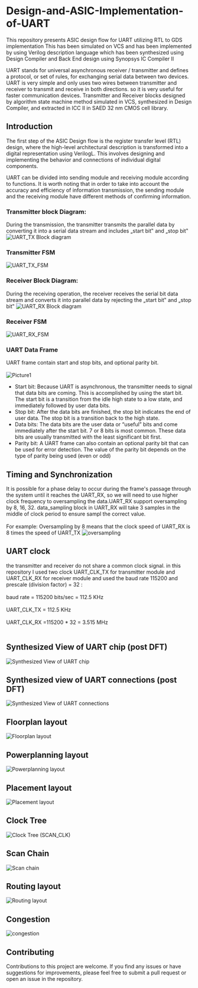 # Design-and-ASIC-Implementation-of-UART
This repository presents ASIC design flow for UART utilizing RTL to GDS implementation This has been simulated on VCS and has been implemented by using Verilog description language which has been synthesized using Design Compiler and Back End design using Synopsys IC Compiler II

UART stands for universal asynchronous receiver / transmitter and defines a protocol, or set of rules, for exchanging serial data between two devices. UART is very simple and only uses two wires between transmitter and receiver to transmit and receive in both directions. so it is very useful for faster communication devices. Transmitter and Receiver blocks designed by algorithm state machine method simulated in VCS, synthesized in Design Compiler, and extracted in ICC II in SAED 32 nm CMOS cell library.

## Introduction
The first step of the ASIC Design flow is the register transfer level (RTL) design, where the high-level architectural description is transformed into a digital representation using VerilogL. This involves designing and implementing the behavior and connections of individual digital components.

UART can be divided into sending module and receiving module according to functions. It is worth noting that in order to take into account the accuracy and efficiency of information transmission, the sending module and the receiving module have different methods of confirming information.

### Transmitter block Diagram:
During the transmission, the transmitter transmits the parallel data by converting it into a serial data stream and includes „start bit‟ and „stop bit‟   
  ![UART_TX Block diagram](https://github.com/basemhesham/Design-and-ASIC-Implementation-of-UART/assets/136960296/3ba1bb48-0140-43e0-8f7c-b8b9ae9addb6)

### Transmitter FSM
![UART_TX_FSM](https://github.com/basemhesham/Design-and-ASIC-Implementation-of-UART/assets/136960296/33e84e5a-693b-413f-8515-813a2676d537)

### Receiver Block Diagram:
During the receiving operation, the receiver receives the serial bit data stream and converts it into parallel data by rejecting the „start bit‟ and „stop bit‟ 
  ![UART_RX Block diagram](https://github.com/basemhesham/Design-and-ASIC-Implementation-of-UART/assets/136960296/fe49d707-ab65-43cf-b99e-89f119ff0947)

### Receiver FSM
![UART_RX_FSM](https://github.com/basemhesham/Design-and-ASIC-Implementation-of-UART/assets/136960296/715f6674-e0a1-4ad5-a5f9-8756e1cc8988)

###  UART Data Frame
UART frame contain start and stop bits, and optional parity bit.
<br> <br>
![Picture1](https://github.com/basemhesham/Design-and-ASIC-Implementation-of-UART/assets/136960296/1b63e52d-1c66-4f15-8897-520179add408)

- Start bit: Because UART is asynchronous, the transmitter needs to signal that data bits are coming. This is accomplished by using the start bit. The start bit is a transition from the idle high state to a low state, and immediately followed by user data bits.
- Stop bit: After the data bits are finished, the stop bit indicates the end of user data. The stop bit is a transition back to the high state.
- Data bits: The data bits are the user data or “useful” bits and come immediately after the start bit. 7 or 8 bits is most common. These data bits are usually transmitted with the least significant bit first.
- Parity bit: A UART frame can also contain an optional parity bit that can be used for error detection. The value of the parity bit depends on the type of parity being used (even or odd)

## Timing and Synchronization  
It is possible for a phase delay to occur during the frame's passage through the system until it reaches the UART_RX, so we will need to use higher clock frequency to oversampling the data.UART_RX support oversampling by 8, 16, 32. data_sampling block in UART_RX will take 3 samples in the middle of clock period to ensure sampl the correct value.
<br> <br>
For example: Oversampling by 8 means that the clock speed of UART_RX is 8 times the speed of UART_TX
![oversampling](https://github.com/basemhesham/Design-and-ASIC-Implementation-of-UART/assets/136960296/e499402c-bcff-40ee-8666-e7fefb5ab2ea)

## UART clock
the transmitter and receiver do not share a common clock signal. in this repository I used two clock UART_CLK_TX for transmitter module and UART_CLK_RX for receiver module and used the baud rate 115200 and prescale (division factor) = 32  :
<br> <br>
baud rate = 115200 bits/sec = 112.5 KHz
<br> <br>
UART_CLK_TX = 112.5 KHz
<br> <br>
UART_CLK_RX =115200 * 32 = 3.515 MHz
<br> <br>
## Synthesized View of UART chip (post DFT) 
![Synthesized View of UART chip](https://github.com/basemhesham/Design-and-ASIC-Implementation-of-UART/assets/136960296/67561cf1-9c6b-4ec3-921d-660c68a194a0)

## Synthesized view of UART connections (post DFT) 
![Synthesized View of UART connections](https://github.com/basemhesham/Design-and-ASIC-Implementation-of-UART/assets/136960296/97f61794-663f-4914-b1d0-1a316f23f953)

## Floorplan layout
![Floorplan layout](https://github.com/basemhesham/Design-and-ASIC-Implementation-of-UART/assets/136960296/0153c0c3-0523-4d5a-8cce-9a0cacda34b2)

## Powerplanning layout
![Powerplanning layout](https://github.com/basemhesham/Design-and-ASIC-Implementation-of-UART/assets/136960296/01e093e3-c491-482a-a71b-7a6936411a0d)

## Placement layout
![Placement layout](https://github.com/basemhesham/Design-and-ASIC-Implementation-of-UART/assets/136960296/a95d5861-3b53-4a52-8b62-5ed3fb63f5ad)

## Clock Tree
![Clock Tree (SCAN_CLK)](https://github.com/basemhesham/Design-and-ASIC-Implementation-of-UART/assets/136960296/cc2f74cc-54b6-4dae-a2c8-77f0c39d770b)

## Scan Chain 
![Scan chain](https://github.com/basemhesham/Design-and-ASIC-Implementation-of-UART/assets/136960296/b74baa90-975a-49df-a899-741dc76e5fe8)

## Routing layout
![Routing layout](https://github.com/basemhesham/Design-and-ASIC-Implementation-of-UART/assets/136960296/a26025b2-5cad-45ba-9373-df7fb13f9049)

## Congestion
![congestion](https://github.com/basemhesham/Design-and-ASIC-Implementation-of-UART/assets/136960296/646dfcd0-dabb-48c9-9120-e620450ce0f6)


## Contributing
Contributions to this project are welcome. If you find any issues or have suggestions for improvements, please feel free to submit a pull request or open an issue in the repository.
